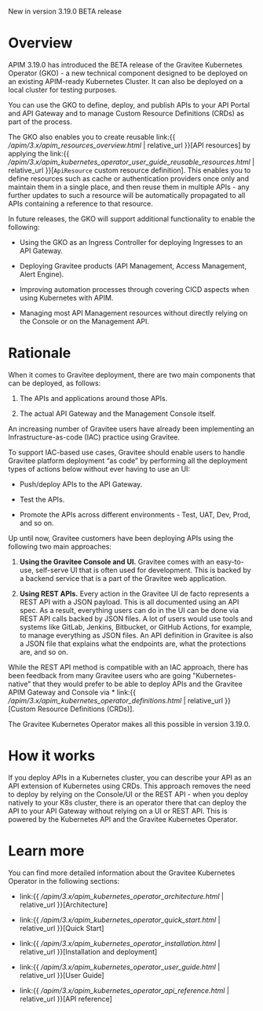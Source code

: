 <span class="label label-version">New in version 3.19.0</span> <span
class="label label-version">BETA release</span>

# Overview

APIM 3.19.0 has introduced the BETA release of the Gravitee Kubernetes
Operator (GKO) - a new technical component designed to be deployed on an
existing APIM-ready Kubernetes Cluster. It can also be deployed on a
local cluster for testing purposes.

You can use the GKO to define, deploy, and publish APIs to your API
Portal and API Gateway and to manage Custom Resource Definitions (CRDs)
as part of the process.

The GKO also enables you to create reusable link:{{
*/apim/3.x/apim\_resources\_overview.html* | relative\_url }}\[API
resources\] by applying the link:{{
*/apim/3.x/apim\_kubernetes\_operator\_user\_guide\_reusable\_resources.html*
| relative\_url }}\[`ApiResource` custom resource definition\]. This
enables you to define resources such as cache or authentication
providers once only and maintain them in a single place, and then reuse
them in multiple APIs - any further updates to such a resource will be
automatically propagated to all APIs containing a reference to that
resource.

In future releases, the GKO will support additional functionality to
enable the following:

-   Using the GKO as an Ingress Controller for deploying Ingresses to an
    API Gateway.

-   Deploying Gravitee products (API Management, Access Management,
    Alert Engine).

-   Improving automation processes through covering CICD aspects when
    using Kubernetes with APIM.

-   Managing most API Management resources without directly relying on
    the Console or on the Management API.

# Rationale

When it comes to Gravitee deployment, there are two main components that
can be deployed, as follows:

1.  The APIs and applications around those APIs.

2.  The actual API Gateway and the Management Console itself.

An increasing number of Gravitee users have already been implementing an
Infrastructure-as-code (IAC) practice using Gravitee.

To support IAC-based use cases, Gravitee should enable users to handle
Gravitee platform deployment “as code” by performing all the deployment
types of actions below without ever having to use an UI:

-   Push/deploy APIs to the API Gateway.

-   Test the APIs.

-   Promote the APIs across different environments - Test, UAT, Dev,
    Prod, and so on.

Up until now, Gravitee customers have been deploying APIs using the
following two main approaches:

1.  **Using the Gravitee Console and UI.** Gravitee comes with an
    easy-to-use, self-serve UI that is often used for development. This
    is backed by a backend service that is a part of the Gravitee web
    application.

2.  **Using REST APIs.** Every action in the Gravitee UI de facto
    represents a REST API with a JSON payload. This is all documented
    using an API spec. As a result, everything users can do in the UI
    can be done via REST API calls backed by JSON files. A lot of users
    would use tools and systems like GitLab, Jenkins, Bitbucket, or
    GitHub Actions, for example, to manage everything as JSON files. An
    API definition in Gravitee is also a JSON file that explains what
    the endpoints are, what the protections are, and so on.

While the REST API method is compatible with an IAC approach, there has
been feedback from many Gravitee users who are going "Kubernetes-native"
that they would prefer to be able to deploy APIs and the Gravitee APIM
Gateway and Console via \* link:{{
*/apim/3.x/apim\_kubernetes\_operator\_definitions.html* | relative\_url
}}\[Custom Resource Definitions (CRDs)\].

The Gravitee Kubernetes Operator makes all this possible in version
3.19.0.

# How it works

If you deploy APIs in a Kubernetes cluster, you can describe your API as
an API extension of Kubernetes using CRDs. This approach removes the
need to deploy by relying on the Console/UI or the REST API - when you
deploy natively to your K8s cluster, there is an operator there that can
deploy the API to your API Gateway without relying on a UI or REST API.
This is powered by the Kubernetes API and the Gravitee Kubernetes
Operator.

# Learn more

You can find more detailed information about the Gravitee Kubernetes
Operator in the following sections:

-   link:{{ */apim/3.x/apim\_kubernetes\_operator\_architecture.html* |
    relative\_url }}\[Architecture\]

-   link:{{ */apim/3.x/apim\_kubernetes\_operator\_quick\_start.html* |
    relative\_url }}\[Quick Start\]

-   link:{{ */apim/3.x/apim\_kubernetes\_operator\_installation.html* |
    relative\_url }}\[Installation and deployment\]

-   link:{{ */apim/3.x/apim\_kubernetes\_operator\_user\_guide.html* |
    relative\_url }}\[User Guide\]

-   link:{{ */apim/3.x/apim\_kubernetes\_operator\_api\_reference.html*
    | relative\_url }}\[API reference\]
